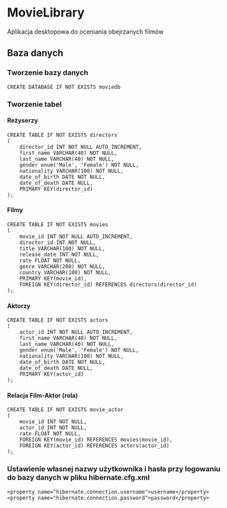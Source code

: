 # MovieLibrary
Aplikacja desktopowa do oceniania obejrzanych filmów

## Baza danych

### Tworzenie bazy danych
```
CREATE DATABASE IF NOT EXISTS moviedb
```

### Tworzenie tabel

#### Reżyserzy
```
CREATE TABLE IF NOT EXISTS directors
(
    director_id INT NOT NULL AUTO_INCREMENT,
    first_name VARCHAR(40) NOT NULL,
    last_name VARCHAR(40) NOT NULL,
    gender enum('Male', 'Female') NOT NULL,
    nationality VARCHAR(100) NOT NULL,
    date_of_birth DATE NOT NULL,
    date_of_death DATE NULL,
    PRIMARY KEY(director_id)
);
```

#### Filmy
```
CREATE TABLE IF NOT EXISTS movies
(
    movie_id INT NOT NULL AUTO_INCREMENT,
    director_id INT NOT NULL,
    title VARCHAR(100) NOT NULL,
    release_date INT NOT NULL,
    rate FLOAT NOT NULL,
    genre VARCHAR(200) NOT NULL,
    country VARCHAR(100) NOT NULL,
    PRIMARY KEY(movie_id),
    FOREIGN KEY(director_id) REFERENCES directors(director_id)
);
```

#### Aktorzy
```
CREATE TABLE IF NOT EXISTS actors
(
    actor_id INT NOT NULL AUTO_INCREMENT,
    first_name VARCHAR(40) NOT NULL,
    last_name VARCHAR(40) NOT NULL,
    gender enum('Male', 'Female') NOT NULL,
    nationality VARCHAR(100) NOT NULL,
    date_of_birth DATE NOT NULL,
    date_of_death DATE NULL,
    PRIMARY KEY(actor_id)
);
```

#### Relacja Film-Aktor (rola)
```
CREATE TABLE IF NOT EXISTS movie_actor
(
    movie_id INT NOT NULL,
    actor_id INT NOT NULL,
	rate FLOAT NOT NULL,
    FOREIGN KEY(movie_id) REFERENCES movies(movie_id),
   	FOREIGN KEY(actor_id) REFERENCES actors(actor_id)
);
```

### Ustawienie własnej nazwy użytkownika i hasła przy logowaniu do bazy danych w pliku hibernate.cfg.xml
```
<property name="hibernate.connection.username">username</property>
<property name="hibernate.connection.password">password</property>
```

